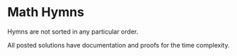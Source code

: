 # Math Hymns

Hymns are not sorted in any particular order.

All posted solutions have documentation and proofs for the time complexity.
